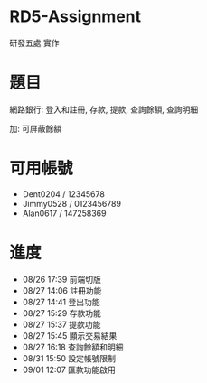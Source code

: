 # RD5-Assignment
研發五處 實作

# 題目
網路銀行: 登入和註冊, 存款, 提款, 查詢餘額, 查詢明細

加: 可屏蔽餘額

# 可用帳號
- Dent0204 / 12345678
- Jimmy0528 / 0123456789
- Alan0617 / 147258369

# 進度
- 08/26 17:39 前端切版
- 08/27 14:06 註冊功能
- 08/27 14:41 登出功能
- 08/27 15:29 存款功能
- 08/27 15:37 提款功能
- 08/27 15:45 顯示交易結果
- 08/27 16:18 查詢餘額和明細
- 08/31 15:50 設定帳號限制
- 09/01 12:07 匯款功能啟用